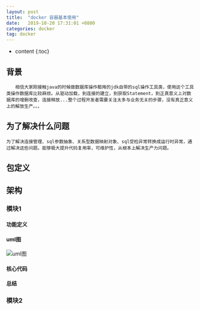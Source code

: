 ```yaml
---
layout: post
title:  "docker 容器基本使用"
date:   2019-10-20 17:31:01 +0800
categories: docker
tag: docker
---
```


* content
{:toc}

## 背景
    　　相信大家刚接触java的时候做数据库操作都用的jdk自带的sql操作工具类，使用这个工具类操作数据库比较麻烦。从驱动加载，到连接的建立，到获取Statement，到正真意义上对数据库的增删改查，连接释放...整个过程开发者需要关注太多与业务无关的步骤，没有真正意义上的解放生产。。。
## 为了解决什么问题
    为了解决连接管理、sql参数抽象、关系型数据映射对象、sql受检异常转换成运行时异常，通过解决这些问题。能够极大提升代码复用率，可维护性，从根本上解决生产力问题。
## 包定义
## 架构
### 模块1

#### 功能定义
#### uml图
![uml图](http://127.0.0.1:8001/files/temp/_117644041_1536154439035.jpg)
#### 核心代码
#### 总结
### 模块2
